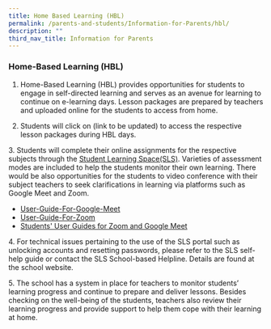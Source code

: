 ```yaml
---
title: Home Based Learning (HBL)
permalink: /parents-and-students/Information-for-Parents/hbl/
description: ""
third_nav_title: Information for Parents
---
```

### Home-Based Learning (HBL)

1. Home-Based Learning (HBL) provides opportunities for students to engage in self-directed learning and serves as an avenue for learning to continue on e-learning days. Lesson packages are prepared by teachers and uploaded online for the students to access from home.

2. Students will click on (link to be updated) to access the respective lesson packages during HBL days.

3. Students will complete their online assignments for the respective subjects through the [Student Learning Space(SLS)](https://vle.learning.moe.edu.sg/login). Varieties of assessment modes are included to help the students monitor their own learning. There would be also opportunities for the students to video conference with their subject teachers to seek clarifications in learning via platforms such as Google Meet and Zoom.

* [User-Guide-For-Google-Meet](/files/HBL/User-Guide-For-Google-Meet.pdf)
* [User-Guide-For-Zoom](/files/HBL/User-Guide-For-Zoom.pdf)
* [Students' User Guides for Zoom and Google Meet](http://go.gov.sg/user-guides-zoom-google-meet)

4. For technical issues pertaining to the use of the SLS portal such as unlocking accounts and resetting passwords, please refer to the SLS self-help guide or contact the SLS School-based Helpline. Details are found at the school website.

5. The school has a system in place for teachers to monitor students’ learning progress and continue to prepare and deliver lessons. Besides checking on the well-being of the students, teachers also review their learning progress and provide support to help them cope with their learning at home.